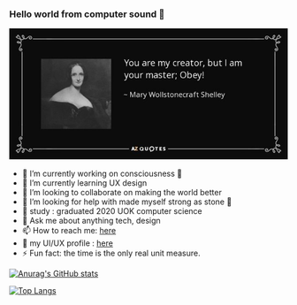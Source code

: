 ### Hello world from computer sound :wave:

<!-- ![Me](home.png)
 -->
 
 ![Mary Shelly](mary.jpg)

- 🔭 I’m currently working on consciousness 🤖
- 🌱 I’m currently learning UX design
- 👯 I’m looking to collaborate on making the world better
- 🤔 I’m looking for help with made myself strong as stone 🦾
- :school_satchel: study : graduated 2020 UOK computer science
- 💬 Ask me about anything tech, design
- 📫 How to reach me: [here](hussainsalih.github@gmail.com)
- :file_folder: my UI/UX profile : [here](https://dribbble.com/Shubbair)
- ⚡ Fun fact: the time is the only real unit measure.

[![Anurag's GitHub stats](https://github-readme-stats.vercel.app/api?username=Shubbair&show_icons=true&theme=radical)](https://github.com/Shubbair/github-readme-stats)

[![Top Langs](https://github-readme-stats.vercel.app/api/top-langs/?username=Shubbair&layout=compact&theme=radical)](https://github.com/Shubbair/github-readme-stats)
 
